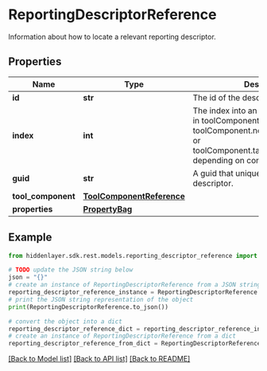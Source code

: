 # ReportingDescriptorReference

Information about how to locate a relevant reporting descriptor.

## Properties

Name | Type | Description | Notes
------------ | ------------- | ------------- | -------------
**id** | **str** | The id of the descriptor. | [optional] 
**index** | **int** | The index into an array of descriptors in toolComponent.ruleDescriptors, toolComponent.notificationDescriptors, or toolComponent.taxonomyDescriptors, depending on context. | [optional] [default to -1]
**guid** | **str** | A guid that uniquely identifies the descriptor. | [optional] 
**tool_component** | [**ToolComponentReference**](ToolComponentReference.md) |  | [optional] 
**properties** | [**PropertyBag**](PropertyBag.md) |  | [optional] 

## Example

```python
from hiddenlayer.sdk.rest.models.reporting_descriptor_reference import ReportingDescriptorReference

# TODO update the JSON string below
json = "{}"
# create an instance of ReportingDescriptorReference from a JSON string
reporting_descriptor_reference_instance = ReportingDescriptorReference.from_json(json)
# print the JSON string representation of the object
print(ReportingDescriptorReference.to_json())

# convert the object into a dict
reporting_descriptor_reference_dict = reporting_descriptor_reference_instance.to_dict()
# create an instance of ReportingDescriptorReference from a dict
reporting_descriptor_reference_from_dict = ReportingDescriptorReference.from_dict(reporting_descriptor_reference_dict)
```
[[Back to Model list]](../README.md#documentation-for-models) [[Back to API list]](../README.md#documentation-for-api-endpoints) [[Back to README]](../README.md)


